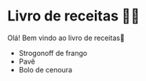 # Livro de receitas :man_cook:

Olá! Bem vindo ao livro de receitas:wave:

- Strogonoff de frango
- Pavê
- Bolo de cenoura